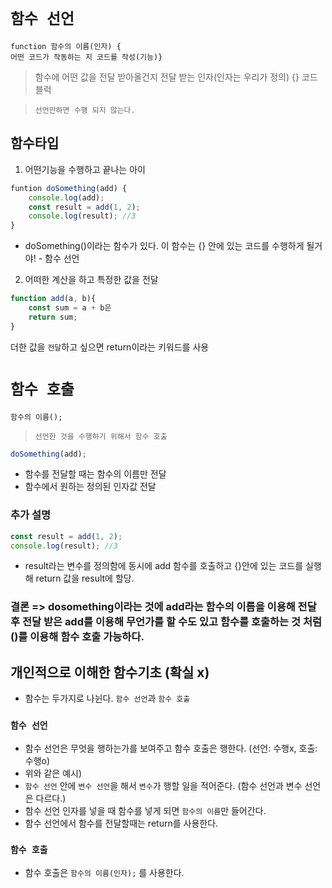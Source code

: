 # `함수 선언`
    function 함수의 이름(인자) {
    어떤 코드가 작동하는 지 코드를 작성(기능)}
> 함수에 어떤 값을 전달 받아올건지 전달 받는 인자(인자는 우리가 정의)
>{} 코드 블럭

> `선언만하면 수행 되지 않는다.`

## 함수타입

1. 어떤기능을 수행하고 끝나는 아이
```js
funtion doSomething(add) {
    console.log(add);
    const result = add(1, 2);
    console.log(result); //3
}
```
- doSomething()이라는 함수가 있다. 이 함수는 {} 안에 있는 코드를 수행하게 될거야! - 함수 선언

2. 어떠한 계산을 하고 특정한 값을 전달
```js
function add(a, b){
    const sum = a + b은
    return sum;
}
```
더한 값을 `전달`하고 싶으면 return이라는 키워드를 사용

# `함수 호출`

    함수의 이름();

> `선언한 것을 수행하기 위해서 함수 호출`

``` js 
doSomething(add); 
```
- 함수를 전달할 때는 함수의 이름만 전달
- 함수에서 원하는 정의된 인자값 전달

### 추가 설명

```js
const result = add(1, 2);
console.log(result); //3
```
- result라는 변수를 정의함에 동시에 add 함수를 호출하고 {}안에 있는 코드를 실행해 return 값을 result에 할당.

### 결론 => dosomething이라는 것에 add라는 함수의 이름을 이용해 전달 후 전달 받은 add를 이용해 무언가를 할 수도 있고 함수를 호출하는 것 처럼 ()를 이용해 함수 호출 가능하다.

## 개인적으로 이해한 함수기초 (확실 x)
- 함수는 두가지로 나뉜다. `함수 선언`과 `함수 호출`

### `함수 선언`
- 함수 선언은 무엇을 행하는가를 보여주고 함수 호출은 행한다. (선언: 수행x, 호출: 수행o)
- 위와 같은 예시)
- `함수 선언` 안에 `변수 선언`을 해서 `변수`가 행할 일을 적어준다. (함수 선언과 변수 선언은 다르다.)
- 함수 선언 인자를 넣을 때 함수를 넣게 되면 `함수의 이름`만 들어간다. 
- 함수 선언에서 함수를 전달할때는 return를 사용한다. 
### `함수 호출`
- 함수 호출은 `함수의 이름(인자);` 를 사용한다.